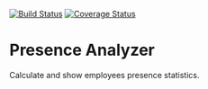 
[![Build Status](https://travis-ci.org/rbast/presence-analyzer-rbast.svg)](https://travis-ci.org/rbast/presence-analyzer-rbast) [![Coverage Status](https://coveralls.io/repos/rbast/presence-analyzer-rbast/badge.svg?branch=bug_5864)](https://coveralls.io/r/rbast/presence-analyzer-rbast?branch=bug_5864)


Presence Analyzer
=================

Calculate and show employees presence statistics.
